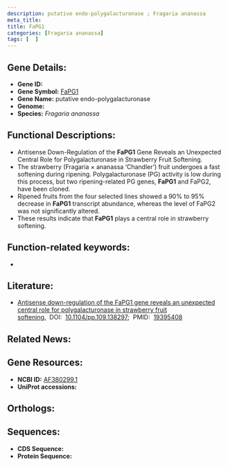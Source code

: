 ```yaml
---
description: putative endo-polygalacturonase ; Fragaria ananassa
meta_title:
title: FaPG1
categories: [Fragaria ananassa]
tags: [  ]
---
```


## Gene Details:
- **Gene ID:** []()
- **Gene Symbol:** <u>FaPG1</u>
- **Gene Name:** putative endo-polygalacturonase
- **Genome:** []()
- **Species:** *Fragaria ananassa*

## Functional Descriptions:
   - Antisense Down-Regulation of the **FaPG1** Gene Reveals an Unexpected Central Role for Polygalacturonase in Strawberry Fruit Softening.
   - The strawberry (Fragaria × ananassa ‘Chandler’) fruit undergoes a fast softening during ripening. Polygalacturonase (PG) activity is low during this process, but two ripening-related PG genes, **FaPG1** and FaPG2, have been cloned.
   - Ripened fruits from the four selected lines showed a 90% to 95% decrease in **FaPG1** transcript abundance, whereas the level of FaPG2 was not significantly altered.
   - These results indicate that **FaPG1** plays a central role in strawberry softening.

## Function-related keywords:
   - [](/tags//)

## Literature:
   - [Antisense down-regulation of the FaPG1 gene reveals an unexpected central role for polygalacturonase in strawberry fruit softening.](https://doi.org/10.1104/pp.109.138297)&nbsp;&nbsp;DOI:&nbsp;&nbsp;[10.1104/pp.109.138297](https://doi.org/10.1104/pp.109.138297);&nbsp;&nbsp;PMID:&nbsp;&nbsp;[19395408](https://pubmed.ncbi.nlm.nih.gov/19395408/)

## Related News:

## Gene Resources:
- **NCBI ID:**  [AF380299.1](https://www.ncbi.nlm.nih.gov/gene/?term=AF380299.1)
- **UniProt accessions:**  [](https://www.uniprot.org/uniprotkb//entry)

## Orthologs:

## Sequences:
- **CDS Sequence:**
- **Protein Sequence:**
